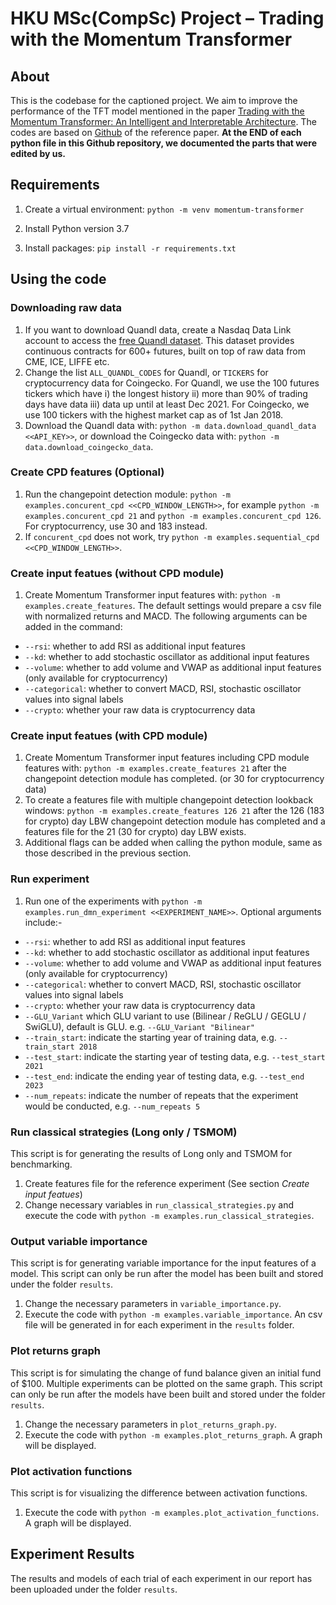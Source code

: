 # HKU MSc(CompSc) Project – Trading with the Momentum Transformer
## About
This is the codebase for the captioned project. We aim to improve the performance of the TFT model mentioned in the paper [Trading with the Momentum Transformer: An Intelligent and Interpretable Architecture](https://arxiv.org/pdf/2112.08534.pdf). The codes are based on [Github](https://github.com/kieranjwood/trading-momentum-transformer) of the reference paper. **At the END of each python file in this Github repository, we documented the parts that were edited by us.**

## Requirements
1. Create a virtual environment: `python -m venv momentum-transformer`

1. Install Python version 3.7
1. Install packages: `pip install -r requirements.txt`

## Using the code

### Downloading raw data
1. If you want to download Quandl data, create a Nasdaq Data Link account to access the [free Quandl dataset](https://data.nasdaq.com/data/CHRIS-wiki-continuous-futures/documentation). This dataset provides continuous contracts for 600+ futures, built on top of raw data from CME, ICE, LIFFE etc.
1. Change the list `ALL_QUANDL_CODES` for Quandl, or `TICKERS` for cryptocurrency data for  Coingecko. For Quandl, we use the 100 futures tickers which have i) the longest history ii) more than 90% of trading days have data iii) data up until at least Dec 2021. For Coingecko, we use 100 tickers with the highest market cap as of 1st Jan 2018. 
1. Download the Quandl data with: `python -m data.download_quandl_data <<API_KEY>>`, or download the Coingecko data with: `python -m data.download_coingecko_data`.

### Create CPD features (Optional)
1. Run the changepoint detection module: `python -m examples.concurent_cpd <<CPD_WINDOW_LENGTH>>`, for example `python -m examples.concurent_cpd 21` and `python -m examples.concurent_cpd 126`. For cryptocurrency, use 30 and 183 instead.
1. If `concurent_cpd` does not work, try `python -m examples.sequential_cpd <<CPD_WINDOW_LENGTH>>`.

### Create input featues (without CPD module)
1. Create Momentum Transformer input features with: `python -m examples.create_features`. The default settings would prepare a csv file with normalized returns and MACD. The following arguments can be added in the command:
- `--rsi`: whether to add RSI as additional input features
- `--kd`: whether to add stochastic oscillator as additional input features
- `--volume`: whether to add volume and VWAP as additional input features (only available for cryptocurrency)
- `--categorical`: whether to convert MACD, RSI, stochastic oscillator values into signal labels
- `--crypto`: whether your raw data is cryptocurrency data

### Create input featues (with CPD module)

1. Create Momentum Transformer input features including CPD module features with: `python -m examples.create_features 21` after the changepoint detection module has completed. (or 30 for cryptocurrency data)
1. To create a features file with multiple changepoint detection lookback windows: `python -m examples.create_features 126 21` after the 126 (183 for crypto) day LBW changepoint detection module has completed and a features file for the 21 (30 for crypto) day LBW exists.
1. Additional flags can be added when calling the python module, same as those described in the previous section.

### Run experiment

1. Run one of the experiments with `python -m examples.run_dmn_experiment <<EXPERIMENT_NAME>>`. Optional arguments include:-
- `--rsi`: whether to add RSI as additional input features
- `--kd`: whether to add stochastic oscillator as additional input features
- `--volume`: whether to add volume and VWAP as additional input features (only available for cryptocurrency)
- `--categorical`: whether to convert MACD, RSI, stochastic oscillator values into signal labels
- `--crypto`: whether your raw data is cryptocurrency data
- `--GLU_Variant` which GLU variant to use (Bilinear / ReGLU / GEGLU / SwiGLU), default is GLU. e.g. `--GLU_Variant "Bilinear"`
- `--train_start`: indicate the starting year of training data, e.g. `--train_start 2018`
- `--test_start`: indicate the starting year of testing data, e.g. `--test_start 2021`
- `--test_end`: indicate the ending year of testing data, e.g. `--test_end 2023`
- `--num_repeats`: indicate the number of repeats that the experiment would be conducted, e.g. `--num_repeats 5`

### Run classical strategies (Long only / TSMOM)
This script is for generating the results of Long only and TSMOM for benchmarking.
1. Create features file for the reference experiment (See section *Create input featues*)
2. Change necessary variables in `run_classical_strategies.py` and execute the code with `python -m examples.run_classical_strategies`.

### Output variable importance
This script is for generating variable importance for the input features of a model. This script can only be run after the model has been built and stored under the folder `results`.
1. Change the necessary parameters in `variable_importance.py`.
2. Execute the code with `python -m examples.variable_importance`. An csv file will be generated in for each experiment in the `results` folder.

### Plot returns graph
This script is for simulating the change of fund balance given an initial fund of $100. Multiple experiments can be plotted on the same graph. This script can only be run after the models have been built and stored under the folder `results`.
1. Change the necessary parameters in `plot_returns_graph.py`.
2. Execute the code with `python -m examples.plot_returns_graph`. A graph will be displayed.

### Plot activation functions
This script is for visualizing the difference between activation functions.
1. Execute the code with `python -m examples.plot_activation_functions`. A graph will be displayed.

## Experiment Results
The results and models of each trial of each experiment in our report has been uploaded under the folder `results`.